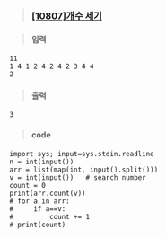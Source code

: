 
> ### [[10807]개수 세기](https://www.acmicpc.net/problem/10807)

> #### 입력
	11
	1 4 1 2 4 2 4 2 3 4 4
	2
> #### 출력
	3
> #### code
	import sys; input=sys.stdin.readline  
	n = int(input())  
	arr = list(map(int, input().split()))  
	v = int(input())   # search number  
	count = 0  
	print(arr.count(v))  
	# for a in arr:  
	#     if a==v:  
	#         count += 1  
	# print(count)